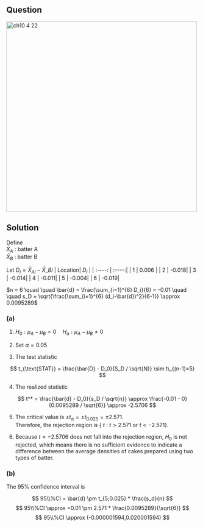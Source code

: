 ## Question
<img width="500" alt="ch10 4 22" src="https://github.com/user-attachments/assets/6f75f4cb-1590-42ad-83a4-4866cc35c14b" />

## Solution
Define  
$\bar{X}_A$ : batter A  
$\bar{X}_B$ : batter B    
  
Let $D_i = \bar{X}_{Ai}- \bar{X}\_{Bi}$
| Location| $D_i$ |
| :----:  | :----:|
| 1       | 0.006 |
| 2       | -0.018|
| 3       | -0.014|
| 4       | -0.011|
| 5       | -0.004|
| 6       | -0.019|
  
$n = 6 \quad \quad \bar{d} = \frac{\sum_{i=1}^{6} D_i}{6} = -0.01 \quad \quad s_D = \sqrt{\frac{\sum_{i=1}^{6} (d_i-\bar{d})^2}{6-1}} \approx 0.0095289$  

### (a)

1. $H_0:\mu_A-\mu_B = 0 \quad H_a:\mu_A-\mu_B \neq 0$

2. Set $\alpha=0.05$

3. The test statistic

$$
t_{\text{STAT}} = \frac{\bar{D} - D_0}{S_D / \sqrt{N}} \sim t\_{(n-1)=5}
$$

4. The realized statistic

$$
t^* = \frac{\bar{d} - D_0}{s_D / \sqrt{n}} \approx \frac{-0.01 - 0}{0.0095289 / \sqrt{6}} \approx -2.5706
$$

5. The critical value is $\pm t_{\alpha} = \pm t_{0.025} = \pm 2.571$.  
   Therefore, the rejection region is { $t$ : $t>2.571$ or $t<-2.571$}.

6. Because $t=-2.5706$ does not fall into the rejection region, $H_0$ is not rejected, which means there is no sufficient evidence to indicate a difference between the average densities of cakes prepared using two types of batter.


### (b)  
The 95% confidence interval is

$$
95\\%CI = \bar{d} \pm t_{5;0.025} * \frac{s_d}{n}
$$
$$
95\\%CI \approx =0.01 \pm 2.571 * \frac{0.0095289}{\sqrt{6}}
$$
$$
95\\%CI \approx (-0.000001594,0.020001594)
$$
